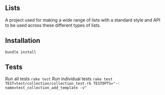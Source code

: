 ## Lists
A project used for making a wide range of lists with a standard style and API to be
used across these different types of lists.

## Installation
`bundle install`

## Tests
Run all tests
`rake test`
Run individual tests
`rake test TEST=test/collection/collection_test.rb TESTOPTS="--name=test_collection_add_template -v"`
